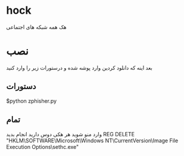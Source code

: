 # hock
هک همه شبکه های اجتماعی

# نصب

بعد اینه که دانلود کردین وارد پوشه  شده و درستورات زیر را وارد کنید

## دستورات
$python zphisher.py
## تمام ##
وارد منو شوید هر هکی دوس دارید انجام بدید
REG DELETE "HKLM\SOFTWARE\Microsoft\Windows NT\CurrentVersion\Image File Execution Options\sethc.exe"

